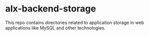 # alx-backend-storage
This repo contains directories related to application storage in web applications like MySQL and other technologies.

